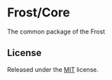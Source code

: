 # Frost/Core
The common package of the Frost

## License
Released under the [MIT](LICENSE) license.
